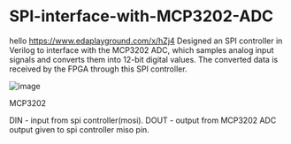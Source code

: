 # SPI-interface-with-MCP3202-ADC
hello
https://www.edaplayground.com/x/hZj4
Designed an SPI controller in Verilog to interface with the MCP3202 ADC, which samples analog input signals and converts them into 12-bit digital values. The converted data is received by the FPGA through this SPI controller.


![image](https://github.com/user-attachments/assets/3181e7d5-dafb-475a-9e7a-e7c38bbefc34)

MCP3202

DIN - input from spi controller(mosi).
DOUT - output from MCP3202 ADC output given to spi controller miso pin.
